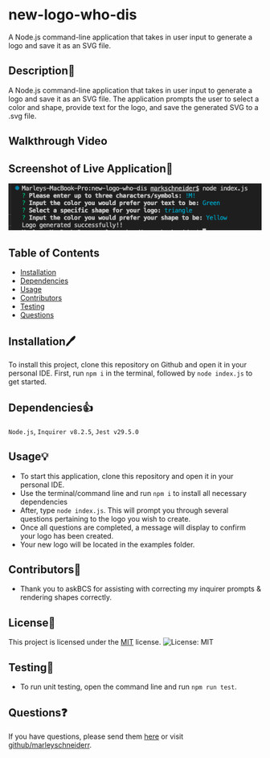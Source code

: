 # new-logo-who-dis
A Node.js command-line application that takes in user input to generate a logo and save it as an SVG file.

## Description📓
A Node.js command-line application that takes in user input to generate a logo and save it as an SVG file. The application prompts the user to select a color and shape, provide text for the logo, and save the generated SVG to a .svg file.

## Walkthrough Video  


## Screenshot of Live Application📂
![alt-text](./images/svg-terminal.png)

## Table of Contents
* [Installation](#installation)
* [Dependencies](#dependencies)
* [Usage](#usage)
* [Contributors](#contributors)
* [Testing](#testing)
* [Questions](#questions)

## Installation🖊
To install this project, clone this repository on Github and open it in your personal IDE. First, run `npm i` in the terminal, followed by `node index.js` to get started.

## Dependencies👍
`Node.js`, `Inquirer v8.2.5`, `Jest v29.5.0`

## Usage💡
- To start this application, clone this repository and open it in your personal IDE. 
- Use the terminal/command line and run `npm i` to install all necessary dependencies 
- After, type `node index.js`. This will prompt you through several questions pertaining to the logo you wish to create.
- Once all questions are completed, a message will display to confirm your logo has been created.
- Your new logo will be located in the examples folder.


## Contributors🔋
- Thank you to askBCS for assisting with correcting my inquirer prompts & rendering shapes correctly.

## License🚨

This project is licensed under the [MIT](https://opensource.org/license/mit/) license. ![License: MIT](https://img.shields.io/badge/License-MIT-orange.svg)

## Testing🧪
- To run unit testing, open the command line and run `npm run test`.

## Questions❓
If you have questions, please send them [here](mailto:marleysue@gmail.com?subject=[GitHub]%20Dev%20Connect) or visit [github/marleyschneiderr](https://github.com/marleyschneiderr).
